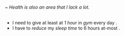 ###### ~ Health is also an area that I lack a lot. 

- I need to give at least at *1 hour* in *gym* every day .
- I have to *reduce* my *sleep time* to 6 hours at-most . 
